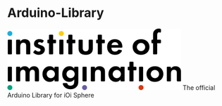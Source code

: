 <!--
@Author: Alcwyn Parker <alcwynparker>
@Date:   2017-06-06T13:52:54+01:00
@Email:  alcwynparker@gmail.com
@Project: iOi Sphere
@Filename: README.md
@Last modified by:   alcwynparker
@Last modified time: 2017-06-06T14:01:04+01:00
-->

# Arduino-Library
![alt text](https://raw.githubusercontent.com/iOiSphere/Arduino-Library/master/ioi-logo-large.png)
The official Arduino Library for iOi Sphere
